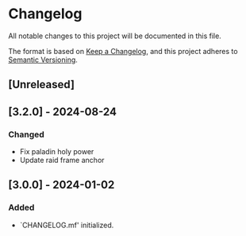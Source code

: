 # Changelog

All notable changes to this project will be documented in this file.

The format is based on [Keep a Changelog](https://keepachangelog.com/en/1.0.0/),
and this project adheres to [Semantic Versioning](https://semver.org/spec/v2.0.0.html).

## [Unreleased]

## [3.2.0] - 2024-08-24

### Changed

-   Fix paladin holy power
-   Update raid frame anchor

## [3.0.0] - 2024-01-02

### Added

- `CHANGELOG.mf' initialized.

